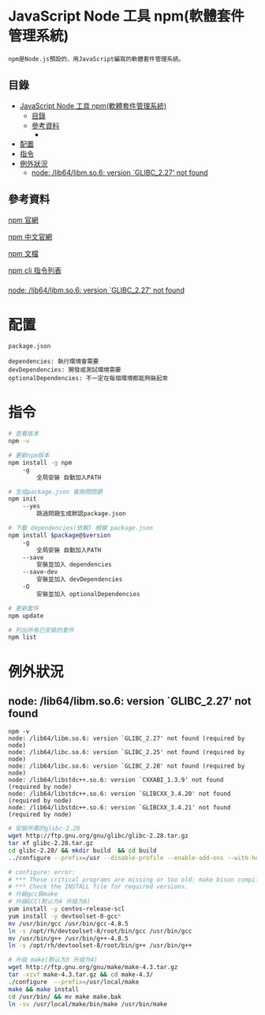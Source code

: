 # JavaScript Node 工具 npm(軟體套件管理系統)

```
npm是Node.js預設的、用JavaScript編寫的軟體套件管理系統。
```

## 目錄

- [JavaScript Node 工具 npm(軟體套件管理系統)](#javascript-node-工具-npm軟體套件管理系統)
  - [目錄](#目錄)
  - [參考資料](#參考資料)
    - [](#)
- [配置](#配置)
- [指令](#指令)
- [例外狀況](#例外狀況)
  - [node: /lib64/libm.so.6: version \`GLIBC\_2.27' not found](#node-lib64libmso6-version-glibc_227-not-found)

## 參考資料

[npm 官網](https://www.npmjs.com/)

[npm 中文官網](https://www.npmjs.cn/)

[npm 文檔](https://docs.npmjs.com/)

[npm cli 指令列表](https://docs.npmjs.com/cli/v8/commands)

###

[node: /lib64/libm.so.6: version `GLIBC_2.27' not found ](https://www.cnblogs.com/dingshaohua/p/17103654.html)

# 配置

`package.json`

```
dependencies: 執行環境會需要
devDependencies: 開發或測試環境需要
optionalDependencies: 不一定在每個環境都能夠裝起來
```

# 指令

```bash
# 查看版本
npm -v

# 更新npm版本
npm install -g npm
	-g
		全局安裝 自動加入PATH

# 生成package.json 會詢問問題
npm init
	--yes
		跳過問題生成默認package.json

# 下載 dependencies(依賴) 根據 package.json
npm install $package@$version
	-g
		全局安裝 自動加入PATH
	--save
		安裝並加入 dependencies
	--save-dev
		安裝並加入 devDependencies
	-O
		安裝並加入 optionalDependencies

# 更新套件
npm update

# 列出所有已安裝的套件
npm list
```

# 例外狀況

## node: /lib64/libm.so.6: version `GLIBC_2.27' not found

```
npm -v
node: /lib64/libm.so.6: version `GLIBC_2.27' not found (required by node)
node: /lib64/libc.so.6: version `GLIBC_2.25' not found (required by node)
node: /lib64/libc.so.6: version `GLIBC_2.28' not found (required by node)
node: /lib64/libstdc++.so.6: version `CXXABI_1.3.9' not found (required by node)
node: /lib64/libstdc++.so.6: version `GLIBCXX_3.4.20' not found (required by node)
node: /lib64/libstdc++.so.6: version `GLIBCXX_3.4.21' not found (required by node)
```

```bash
# 安裝所需的glibc-2.28
wget http://ftp.gnu.org/gnu/glibc/glibc-2.28.tar.gz
tar xf glibc-2.28.tar.gz
cd glibc-2.28/ && mkdir build  && cd build
../configure --prefix=/usr --disable-profile --enable-add-ons --with-headers=/usr/include --with-binutils=/usr/bin

# configure: error:
# *** These critical programs are missing or too old: make bison compiler
# *** Check the INSTALL file for required versions.
# 升級gcc與make
# 升级GCC(默认为4 升级为8)
yum install -y centos-release-scl
yum install -y devtoolset-8-gcc*
mv /usr/bin/gcc /usr/bin/gcc-4.8.5
ln -s /opt/rh/devtoolset-8/root/bin/gcc /usr/bin/gcc
mv /usr/bin/g++ /usr/bin/g++-4.8.5
ln -s /opt/rh/devtoolset-8/root/bin/g++ /usr/bin/g++

# 升级 make(默认为3 升级为4)
wget http://ftp.gnu.org/gnu/make/make-4.3.tar.gz
tar -xzvf make-4.3.tar.gz && cd make-4.3/
./configure  --prefix=/usr/local/make
make && make install
cd /usr/bin/ && mv make make.bak
ln -sv /usr/local/make/bin/make /usr/bin/make
```